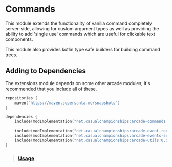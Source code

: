 # Commands

This module extends the functionality of vanilla command completely server-side, allowing
for custom argument types as well as providing the ability to add 'single use' commands
which are useful for clickable text components.

This module also provides kotlin type safe builders for building command trees.

## Adding to Dependencies

The extensions module depends on some other arcade modules; it's recommended that you
include all of these.

```kts
repositories {
    maven("https://maven.supersanta.me/snapshots")
}

dependencies {
    include(modImplementation("net.casualchampionships:arcade-commands:0.5.1-beta.32+1.21.8")!!)

    include(modImplementation("net.casualchampionships:arcade-event-registry:0.5.1-beta.32+1.21.8")!!)
    include(modImplementation("net.casualchampionships:arcade-events-server:0.5.1-beta.32+1.21.8")!!)
    include(modImplementation("net.casualchampionships:arcade-utils:0.5.1-beta.32+1.21.8")!!)
}
```

> ### [Usage](usage.md)